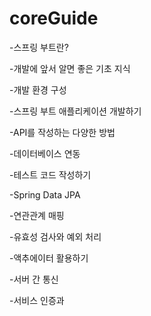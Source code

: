 # coreGuide

-스프링 부트란?

-개발에 앞서 알면 좋은 기초 지식

-개발 환경 구성

-스프링 부트 애플리케이션 개발하기

-API를 작성하는 다양한 방법

-데이터베이스 연동

-테스트 코드 작성하기

-Spring Data JPA

-연관관계 매핑

-유효성 검사와 예외 처리

-액추에이터 활용하기

-서버 간 통신

-서비스 인증과 
